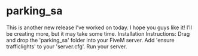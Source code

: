 # parking_sa
This is another new release I’ve worked on today. I hope you guys like it! I’ll be creating more, but it may take some time.  Installation Instructions: Drag and drop the 'parking_sa' folder into your FiveM server. Add 'ensure trafficlights' to your 'server.cfg'. Run your server. 
